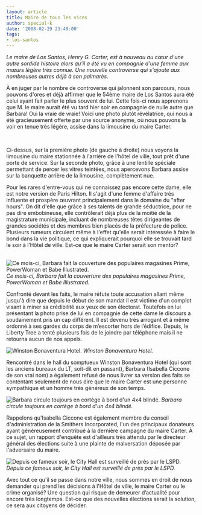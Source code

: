 ```yaml
---
layout: article
title: Maire de tous les vices
author: special-k
date: '2008-02-29 23:49:00'
tags:
- los-santos
---
```


_Le maire de Los Santos, Henry G. Carter, est à nouveau au cœur d'une autre sordide histoire alors qu'il a été vu en compagnie d'une femme aux mœurs légère très connue. Une nouvelle controverse qui s'ajoute aux nombreuses autres déjà à son palmarès._

À en juger par le nombre de controverse qui jalonnent son parcours, nous pouvons d'ores et déjà affirmer que le 54ème maire de Los Santos aura été celui ayant fait parler le plus souvent de lui. Cette fois-ci nous apprenons que M. le maire aurait été vu tard hier soir en compagnie de nulle autre que Barbara! Oui la vraie de vraie! Voici une photo plutôt révélatrice, qui nous a été gracieusement offerte par une source anonyme, où nous pouvons la voir en tenue très légère, assise dans la limousine du maire Carter.

![]()
![]()

Ci-dessus, sur la première photo (de gauche à droite) nous voyons la limousine du maire stationnée à l'arrière de l'hôtel de ville, tout prêt d'une porte de service. Sur la seconde photo, grâce à une lentille spéciale permettant de percer les vitres teintées, nous apercevons Barbara assise sur la banquette arrière de la limousine, complètement nue.

Pour les rares d'entre-vous qui ne connaissez pas encore cette dame, elle est notre version de Paris Hilton. Il s'agit d'une femme d'affaire très influente et prospère œuvrant principalement dans le domaine du "after hours". On dit d'elle que grâce à ses talents de grande séductrice, pour ne pas dire embobineuse, elle contrôlerait déjà plus de la moitié de la magistrature municipale, incluant de nombreuses têtes dirigeantes de grandes sociétés et des membres bien placés de la préfecture de police. Plusieurs rumeurs circulent même à l'effet qu'elle serait intéressée à faire le bond dans la vie politique, ce qui expliquerait pourquoi elle se trouvait tard le soir à l’Hôtel de ville. Est-ce que le maire Carter serait son mentor?

![]()
![]()
![Ce mois-ci, Barbara fait la couverture des populaires magasines Prime, PowerWoman et Babe Illustrated.]()
_Ce mois-ci, Barbara fait la couverture des populaires magasines Prime, PowerWoman et Babe Illustrated._

Confronté devant les faits, le maire réfute toute accusation allant même jusqu'à dire que depuis le début de son mandat il est victime d'un complot visant à miner sa crédibilité aux yeux de son électorat. Toutefois en lui présentant la photo prise de lui en compagnie de cette dame le discours a soudainement pris un cap différent. Il est devenu très arrogant et à même ordonné à ses gardes du corps de m’escorter hors de l’édifice. Depuis, le Liberty Tree a tenté plusieurs fois de le joindre par téléphone mais il ne retourna aucun de nos appels.

![Winston Bonaventura Hotel.]()
_Winston Bonaventura Hotel._

Rencontré dans le hall du somptueux Winston Bonaventura Hotel (qui sont les anciens bureaux du LT, soit-dit en passant), Barbara (Isabella Ciccone de son vrai nom) a également refusé de nous livrer sa version des faits se contentant seulement de nous dire que le maire Carter est une personne sympathique et un homme très généreux de son temps.

![Barbara circule toujours en cortège à bord d'un 4x4 blindé.]()
_Barbara circule toujours en cortège à bord d'un 4x4 blindé._

Rappelons qu'Isabella Ciccone est également membre du conseil d'administration de la Smithers Incorporated, l'un des principaux donateurs ayant généreusement contribué à la dernière campagne du maire Carter. À ce sujet, un rapport d'enquête est d'ailleurs très attendu par le directeur général des élections suite à une plainte de malversation déposée par l'adversaire du maire.

![Depuis ce fameux soir, le City Hall est surveillé de près par le LSPD.]()
_Depuis ce fameux soir, le City Hall est surveillé de près par le LSPD._

Avec tout ce qu'il se passe dans notre ville, nous sommes en droit de nous demander qui prend les décisions à l'Hôtel de ville, le maire Carter ou le crime organisé? Une question qui risque de demeurer d’actualité pour encore très longtemps. Est-ce que des nouvelles élections serait la solution, ce sera aux citoyens de décider.